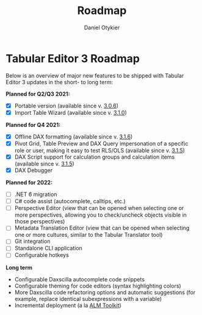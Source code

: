 ﻿---
uid: roadmap
title: Roadmap
author: Daniel Otykier
updated: 2021-09-08
---
# Tabular Editor 3 Roadmap

Below is an overview of major new features to be shipped with Tabular Editor 3 updates in the short- to long term:

**Planned for Q2/Q3 2021:**
- &#9746; Portable version (available since v. [3.0.6](release-notes/3_0_6.md))
- &#9746; Import Table Wizard (available since v. [3.1.0](release-notes/3_1_0.md))

**Planned for Q4 2021:**
- &#9746; Offline DAX formatting (available since v. [3.1.6](release-notes/3_1_6.md))
- &#9746; Pivot Grid, Table Preview and DAX Query impersonation of a specific role or user, making it easy to test RLS/OLS (available since v. [3.1.5](release-notes/3_1_5.md))
- &#9746; DAX Script support for calculation groups and calculation items (available since v. [3.1.5](release-notes/3_1_5.md))
- &#9746; DAX Debugger

**Planned for 2022:**
- &#9744; .NET 6 migration
- &#9744; C# code assist (autocomplete, calltips, etc.)
- &#9744; Perspective Editor (view that can be opened when selecting one or more perspectives, allowing you to check/uncheck objects visible in those perspectives)
- &#9744; Metadata Translation Editor (view that can be opened when selecting one or more cultures, similar to the Tabular Translator tool)
- &#9744; Git integration
- &#9744; Standalone CLI application
- &#9744; Configurable hotkeys

**Long term**
- Configurable Daxscilla autocomplete code snippets
- Configurable theming for code editors (syntax highlighting colors)
- More Daxscilla code refactoring options and automatic suggestions (for example, replace identical subexpressions with 
a variable)
- Incremental deployment (a la [ALM Toolkit](http://alm-toolkit.com/))
